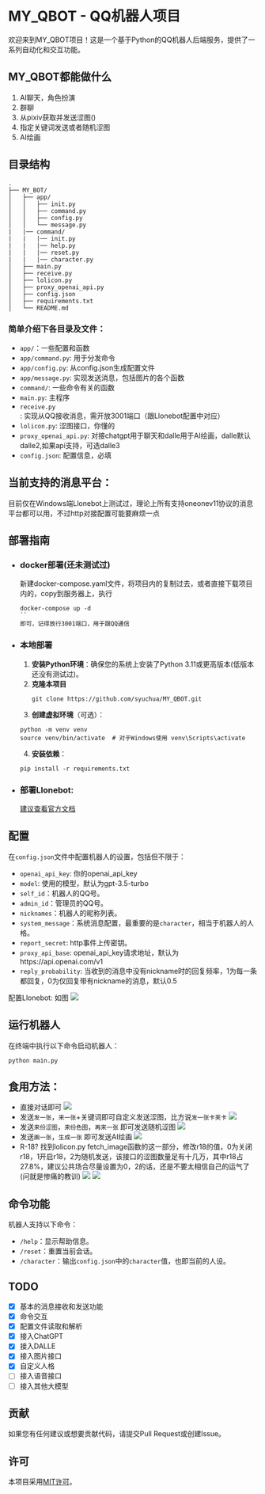 # MY_QBOT - QQ机器人项目

欢迎来到MY_QBOT项目！这是一个基于Python的QQ机器人后端服务，提供了一系列自动化和交互功能。

## MY_QBOT都能做什么
  1. AI聊天，角色扮演
  2. 群聊
  3. 从pixiv获取并发送涩图()
  4. 指定关键词发送或者随机涩图
  5. AI绘画

## 目录结构
```
.
├── MY_BOT/
│   ├── app/
│   │   ├── init.py
│   │   ├── command.py
│   │   ├── config.py
│   │   └── message.py
|   |── command/
|   |   |── init.py
|   |   |── help.py
|   |   |── reset.py
|   |   |── character.py
│   ├── main.py
│   ├── receive.py
│   ├── lolicon.py
│   ├── proxy_openai_api.py
│   ├── config.json
│   ├── requirements.txt
│   └── README.md
```
### 简单介绍下各目录及文件：
  - `app/`：一些配置和函数
  - `app/command.py`: 用于分发命令
  - `app/config.py`: 从config.json生成配置文件
  - `app/message.py`: 实现发送消息，包括图片的各个函数
  - `command/`: 一些命令有关的函数
  - `main.py`: 主程序
  - `receive.py`: 实现从QQ接收消息，需开放3001端口（跟Llonebot配置中对应）
  - `lolicon.py`: 涩图接口，你懂的
  - `proxy_openai_api.py`: 对接chatgpt用于聊天和dalle用于AI绘画，dalle默认dalle2,如果api支持，可选dalle3
  - `config.json`: 配置信息，必填

## 当前支持的消息平台：
目前仅在Windows端Llonebot上测试过，理论上所有支持oneonev11协议的消息平台都可以用，不过http对接配置可能要麻烦一点

## 部署指南
  - ### docker部署(还未测试过)
    新建docker-compose.yaml文件，将项目内的复制过去，或者直接下载项目内的，copy到服务器上，执行
    ```
    docker-compose up -d
    ``
    即可，记得放行3001端口，用于跟QQ通信
    
  - ### 本地部署
    
    1. **安装Python环境**：确保您的系统上安装了Python 3.11或更高版本(低版本还没有测试过)。
    2. **克隆本项目**
       ```
       git clone https://github.com/syuchua/MY_QBOT.git
       ```
    4. **创建虚拟环境**（可选）：
    
    ```
    python -m venv venv
    source venv/bin/activate  # 对于Windows使用 venv\Scripts\activate
    ```
    4. **安装依赖**：
    ```
    pip install -r requirements.txt
    ```
 - ### 部署Llonebot:
    [建议查看官方文档](https://llonebot.github.io/zh-CN/)

## 配置

  在`config.json`文件中配置机器人的设置，包括但不限于：
  - `openai_api_key`: 你的openai_api_key
  - `model`: 使用的模型，默认为gpt-3.5-turbo
  - `self_id`：机器人的QQ号。
  - `admin_id`：管理员的QQ号。
  - `nicknames`：机器人的昵称列表。
  - `system_message`：系统消息配置，最重要的是`character`，相当于机器人的人格。
  - `report_secret`: http事件上传密钥。
  - `proxy_api_base`: openai_api_key请求地址，默认为https://api.openai.com/v1
  - `reply_probability`: 当收到的消息中没有nickname时的回复频率，1为每一条都回复，0为仅回复带有nickname的消息，默认0.5

  配置Llonebot: 如图
  ![](https://cdn.jsdelivr.net/gh/mazhijia/jsdeliver@main/img/20240615234833.png)
## 运行机器人

在终端中执行以下命令启动机器人：
```
python main.py
```

## 食用方法：
  - 直接对话即可
  ![](https://cdn.jsdelivr.net/gh/mazhijia/jsdeliver@main/img/20240616001408.png)
  - 发送`发一张`，`来一张`+关键词即可自定义发送涩图，比方说`发一张卡芙卡`
  ![](https://cdn.jsdelivr.net/gh/mazhijia/jsdeliver@main/img/20240616001141.png)
  - 发送`来份涩图`，`来份色图`，`再来一张` 即可发送随机涩图
  ![](https://cdn.jsdelivr.net/gh/mazhijia/jsdeliver@main/img/20240616001208.png)
  - 发送`画一张`，`生成一张` 即可发送AI绘画
  ![](https://cdn.jsdelivr.net/gh/mazhijia/jsdeliver@main/img/20240616001253.png)
  - R-18?
  找到lolicon.py fetch_image函数的这一部分，修改r18的值，0为关闭r18，1开启r18，2为随机发送，该接口的涩图数量足有十几万，其中r18占27.8%，建议公共场合尽量设置为0，2的话，还是不要太相信自己的运气了(问就是惨痛的教训)
  ![](https://cdn.jsdelivr.net/gh/mazhijia/jsdeliver@main/img/20240616002550.png)
  ![](https://cdn.jsdelivr.net/gh/mazhijia/jsdeliver@main/img/20240616001941.png)


## 命令功能

机器人支持以下命令：

- `/help`：显示帮助信息。
- `/reset`：重置当前会话。
- `/character`：输出`config.json`中的`character`值，也即当前的人设。

## TODO
  - [x] 基本的消息接收和发送功能
  - [x] 命令交互
  - [x] 配置文件读取和解析
  - [x] 接入ChatGPT
  - [x] 接入DALLE
  - [x] 接入图片接口
  - [x] 自定义人格
  - [ ] 接入语音接口
  - [ ] 接入其他大模型

## 贡献

如果您有任何建议或想要贡献代码，请提交Pull Request或创建Issue。

## 许可

本项目采用[MIT许可](LICENSE)。
